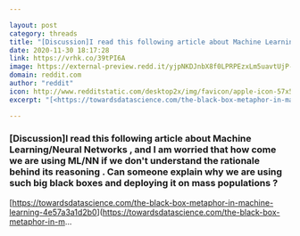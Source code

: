 ```yaml
---

layout: post
category: threads
title: "[Discussion]I read this following article about Machine Learning/Neural Networks , and I am worried that how come we are using ML/NN if we don't understand the rationale behind its reasoning . Can someone explain why we are using such big black boxes and deploying it on mass populations ?"
date: 2020-11-30 18:17:28
link: https://vrhk.co/39tPI6A
image: https://external-preview.redd.it/yjpNKDJnbX8f0LPRPEzxLm5uavtUjP-fN17bqn6jWj0.jpg?width=940&height=492.146596859&auto=webp&crop=940:492.146596859,smart&s=1465937e42ae358ce5ac42cac898035fb4da54b8
domain: reddit.com
author: "reddit"
icon: http://www.redditstatic.com/desktop2x/img/favicon/apple-icon-57x57.png
excerpt: "[<https://towardsdatascience.com/the-black-box-metaphor-in-machine-learning-4e57a3a1d2b0>](<https://towardsdatascience.com/the-black-box-metaphor-in-m>..."

---
```


### [Discussion]I read this following article about Machine Learning/Neural Networks , and I am worried that how come we are using ML/NN if we don't understand the rationale behind its reasoning . Can someone explain why we are using such big black boxes and deploying it on mass populations ?

[<https://towardsdatascience.com/the-black-box-metaphor-in-machine-learning-4e57a3a1d2b0>](<https://towardsdatascience.com/the-black-box-metaphor-in-m>...